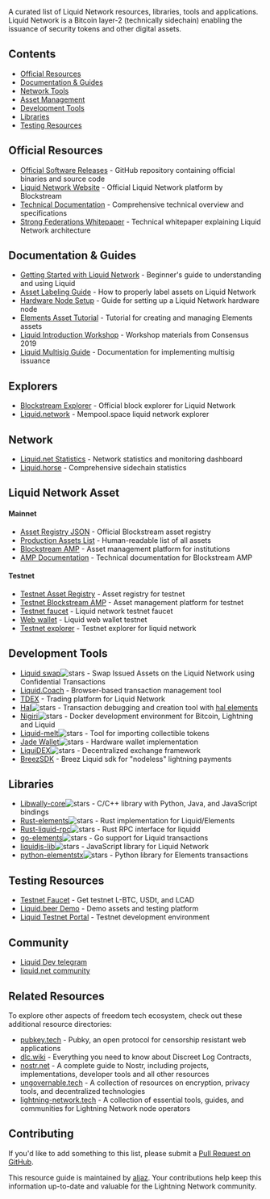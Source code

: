 A curated list of Liquid Network resources, libraries, tools and applications. Liquid Network is a Bitcoin layer-2 (technically sidechain) enabling the issuance of security tokens and other digital assets.

## Contents
- [Official Resources](#official-resources)
- [Documentation & Guides](#documentation--guides)
- [Network Tools](#network-tools)
- [Asset Management](#asset-management)
- [Development Tools](#development-tools)
- [Libraries](#libraries)
- [Testing Resources](#testing-resources)

## Official Resources
- [Official Software Releases](https://github.com/ElementsProject/elements/releases) - GitHub repository containing official binaries and source code  
- [Liquid Network Website](https://blockstream.com/liquid/) - Official Liquid Network platform by Blockstream  
- [Technical Documentation](https://docs.blockstream.com/liquid/technical_overview.html) - Comprehensive technical overview and specifications  
- [Strong Federations Whitepaper](https://blockstream.com/assets/downloads/strong-federations.pdf) - Technical whitepaper explaining Liquid Network architecture

## Documentation & Guides
- [Getting Started with Liquid Network](https://hackernoon.com/getting-started-with-the-liquid-network-c87e2cb5996b) - Beginner's guide to understanding and using Liquid  
- [Asset Labeling Guide](https://medium.com/@gabriele.domenichini/liquid-daemon-3-14-1-23-and-labels-8ad1c06bb93e) - How to properly label assets on Liquid Network  
- [Hardware Node Setup](https://liquid.beer/pub) - Guide for setting up a Liquid Network hardware node  
- [Elements Asset Tutorial](https://github.com/ElementsProject/elements/tree/master/contrib/assets_tutorial) - Tutorial for creating and managing Elements assets  
- [Liquid Introduction Workshop](https://docsend.com/view/gdxtzsz) - Workshop materials from Consensus 2019  
- [Liquid Multisig Guide](https://github.com/Blockstream/liquid_multisig_issuance) - Documentation for implementing multisig issuance

## Explorers
- [Blockstream Explorer](https://blockstream.info/liquid/) - Official block explorer for Liquid Network
- [Liquid.network](https://liquid.network/) - Mempool.space liquid network explorer

## Network 
- [Liquid.net Statistics](https://liquid.net/) - Network statistics and monitoring dashboard  
- [Liquid.horse](https://liquid.horse/) - Comprehensive sidechain statistics  

## Liquid Network Asset
#### Mainnet
- [Asset Registry JSON](https://assets.blockstream.info/) - Official Blockstream asset registry
- [Production Assets List](https://blockstream.info/liquid/assets) - Human-readable list of all assets
- [Blockstream AMP](https://blockstream.com/amp/) - Asset management platform for institutions
- [AMP Documentation](https://docs.blockstream.com/blockstream-amp/overview.html) - Technical documentation for Blockstream AMP

#### Testnet
- [Testnet Asset Registry](https://assets-testnet.blockstream.info/) - Asset registry for testnet
- [Testnet Blockstream AMP](https://assets.uat.blockstream.com) - Asset management platform for testnet
- [Testnet faucet](https://liquidtestnet.com/faucet) - Liquid network testnet faucet
- [Web wallet](https://liquidwebwallet.org/testnet/) - Liquid web wallet testnet
- [Testnet explorer](https://liquidtestnet.com/explorer) - Testnet explorer for liquid network

## Development Tools
- [Liquid swap](https://github.com/Blockstream/liquid-swap/)![stars](https://img.shields.io/github/stars/Blockstream/liquid-swap.svg?style=social) - Swap Issued Assets on the Liquid Network using Confidential Transactions
- [Liquid.Coach](https://vulpemventures.github.io/liquid.coach) - Browser-based transaction management tool
- [TDEX](https://tdex.network/) - Trading platform for Liquid Network  
- [Hal](https://github.com/stevenroose/hal/)![stars](https://img.shields.io/github/stars/stevenroose/hal.svg?style=social) - Transaction debugging and creation tool with [hal elements](https://github.com/stevenroose/hal-elements/)
- [Nigiri](https://github.com/vulpemventures/nigiri)![stars](https://img.shields.io/github/stars/vulpemventures/nigiri.svg?style=social) - Docker development environment for Bitcoin, Lightning and Liquid  
- [Liquid-melt](https://github.com/Blockstream/liquid-melt)![stars](https://img.shields.io/github/stars/Blockstream/liquid-melt.svg?style=social) - Tool for importing collectible tokens  
- [Jade Wallet](https://github.com/Blockstream/Jade)![stars](https://img.shields.io/github/stars/Blockstream/Jade.svg?style=social) - Hardware wallet implementation
- [LiquiDEX](https://github.com/RCasatta/LiquiDEX)![stars](https://img.shields.io/github/stars/RCasatta/LiquiDEX.svg?style=social) - Decentralized exchange framework
- [BreezSDK](https://sdk-doc-liquid.breez.technology/) - Breez Liquid sdk for "nodeless" lightning payments

## Libraries
- [Libwally-core](https://github.com/ElementsProject/libwally-core)![stars](https://img.shields.io/github/stars/ElementsProject/libwally-core.svg?style=social) - C/C++ library with Python, Java, and JavaScript bindings  
- [Rust-elements](https://github.com/ElementsProject/rust-elements)![stars](https://img.shields.io/github/stars/ElementsProject/rust-elements.svg?style=social) - Rust implementation for Liquid/Elements  
- [Rust-liquid-rpc](https://github.com/stevenroose/rust-liquid-rpc)![stars](https://img.shields.io/github/stars/stevenroose/rust-liquid-rpc.svg?style=social) - Rust RPC interface for liquidd  
- [go-elements](https://github.com/vulpemventures/go-elements)![stars](https://img.shields.io/github/stars/vulpemventures/go-elements.svg?style=social) - Go support for Liquid transactions  
- [liquidjs-lib](https://github.com/provable-things/liquidjs-lib)![stars](https://img.shields.io/github/stars/provable-things/liquidjs-lib.svg?style=social) - JavaScript library for Liquid Network  
- [python-elementstx](https://github.com/Simplexum/python-elementstx)![stars](https://img.shields.io/github/stars/Simplexum/python-elementstx.svg?style=social) - Python library for Elements transactions

## Testing Resources
- [Testnet Faucet](https://faucet.vulpem.com) - Get testnet L-BTC, USDt, and LCAD  
- [Liquid.beer Demo](https://liquid.beer/) - Demo assets and testing platform  
- [Liquid Testnet Portal](https://liquidtestnet.com/) - Testnet development environment

## Community 
- [Liquid Dev telegram](https://t.me/liquid_devel)
- [liquid.net community](https://community.liquid.net/home)

## Related Resources

To explore other aspects of freedom tech ecosystem, check out these additional resource directories:
- [pubkey.tech](https://pubkey.tech) - Pubky, an open protocol for censorship resistant web applications
- [dlc.wiki](https://www.dlc.wiki) - Everything you need to know about Discreet Log Contracts,
- [nostr.net](https://www.nostr.net) - A complete guide to Nostr, including projects, implementations, developer tools and all other resources
- [ungovernable.tech](https://ungovernable.tech) - A collection of resources on encryption, privacy tools, and decentralized technologies
- [lightning-network.tech](https://www.lightning-network.tech/)  - A collection of essential tools, guides, and communities for Lightning Network node operators

## Contributing

If you'd like to add something to this list, please submit a [Pull Request on GitHub](https://github.com/aljazceru/awesome-liquid-network).

This resource guide is maintained by [aljaz](https://disobey.dev/contact/). Your contributions help keep this information up-to-date and valuable for the Lightning Network community.
